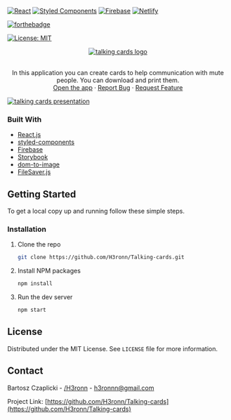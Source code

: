 [![React][react-logo]][react-url] [![Styled Components][styled-components-logo]][styled-components-url] [![Firebase][firebase-logo]][firebase-url] [![Netlify][netlify-logo]][netlify-url]

[![forthebadge](https://forthebadge.com/images/badges/built-with-love.svg)](https://forthebadge.com)

[![License: MIT](https://img.shields.io/badge/License-MIT-yellow.svg)](https://opensource.org/licenses/MIT)
<div align="center">
  <a href="https://talking-cards.netlify.app/"><img src="https://raw.githubusercontent.com/H3ronn/H3ronn/70bcf95ed7e73ba351938ea7980a4cc8b0460b0f/assets/talking-cards/tk-logo-400v3.svg" alt="talking cards logo"/></a>
  <br />
  <br />
  <p align="center">In this application you can create cards to help communication with mute people. You can download and print them.
    <br />
    <a href="https://talking-cards.netlify.app/">Open the app</a> · <a href="https://github.com/H3ronn/Talking-cards/issues">Report Bug</a> · <a href="https://github.com/H3ronn/Talking-cards/issues">Request Feature</a>
  </p>
</div>
 <a href="https://talking-cards.netlify.app/"><img src="https://raw.githubusercontent.com/H3ronn/H3ronn/main/assets/talking-cards/talking-cards-rwd.png" alt="talking cards presentation" /></a>

### Built With

- [React.js](https://reactjs.org/)
- [styled-components](https://styled-components.com/)
- [Firebase](https://firebase.google.com/)
- [Storybook](https://storybook.js.org/)
- [dom-to-image](https://github.com/tsayen/dom-to-image)
- [FileSaver.js](https://github.com/eligrey/FileSaver.js)

## Getting Started

To get a local copy up and running follow these simple steps.

### Installation

1. Clone the repo
   ```sh
   git clone https://github.com/H3ronn/Talking-cards.git
   ```
2. Install NPM packages
   ```sh
   npm install
   ```
3. Run the dev server
   ```sh
   npm start
   ```
   
## License

Distributed under the MIT License. See `LICENSE` file for more information.

## Contact

Bartosz Czaplicki - [/H3ronn](https://github.com/H3ronn) - h3ronnn@gmail.com

Project Link: [https://github.com/H3ronn/Talking-cards](https://github.com/H3ronn/Talking-cards)

[react-logo]: https://img.shields.io/badge/react-%2320232a.svg?style=for-the-badge&logo=react&logoColor=%2361DAFB
[react-url]: https://reactjs.org
[styled-components-logo]: https://img.shields.io/badge/styled--components-DB7093?style=for-the-badge&logo=styled-components&logoColor=white
[styled-components-url]: https://styled-components.com/
[firebase-logo]: https://img.shields.io/badge/firebase-%23039BE5.svg?style=for-the-badge&logo=firebase
[firebase-url]: https://firebase.google.com/
[netlify-logo]: https://img.shields.io/badge/netlify-%23000000.svg?style=for-the-badge&logo=netlify&logoColor=#00C7B7
[netlify-url]: https://www.netlify.com/
